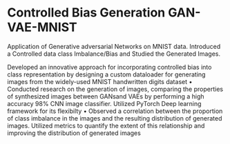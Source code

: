 # Controlled Bias Generation GAN- VAE-MNIST
Application of Generative adversarial Networks on MNIST data. Introduced a Controlled data class Imbalance/Bias and Studied the Generated Images.

Developed an innovative approach for incorporating controlled bias into class representation by designing a custom
dataloader for generating images from the widely-used MNIST handwritten digits dataset
• Conducted research on the generation of images, comparing the properties of synthesized images between GANsand VAEs
by performing a high accuracy 98% CNN image classifier. Utilized PyTorch Deep learning framework for its flexibilty
• Observed a correlation between the proportion of class imbalance in the images and the resulting distribution of generated
images. Utilized metrics to quantify the extent of this relationship and improving the distribution of generated images

